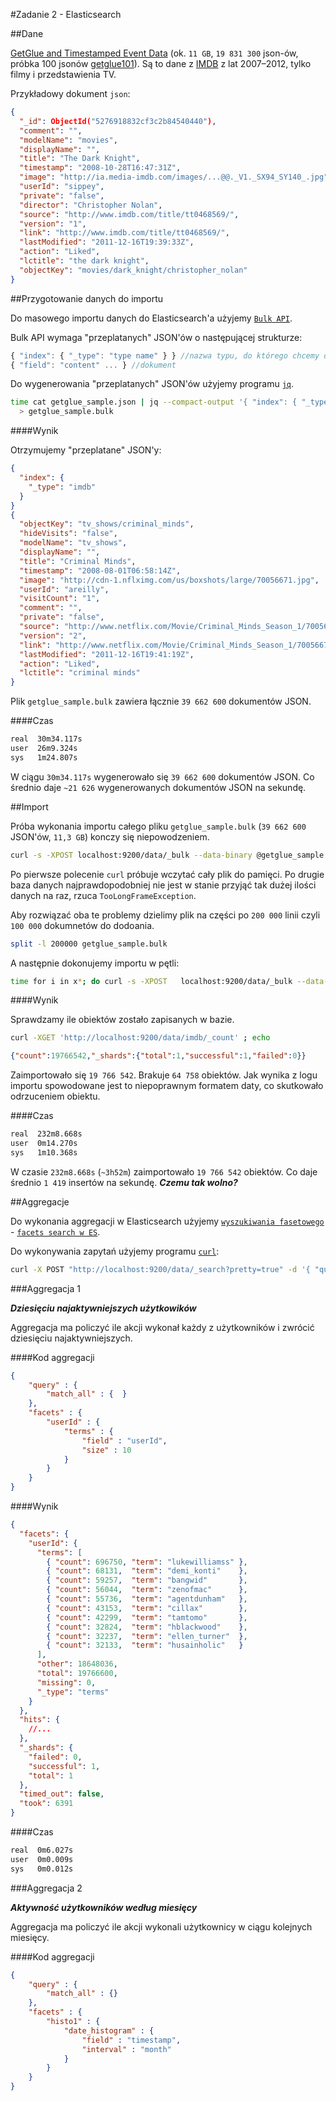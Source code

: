 #Zadanie 2 - Elasticsearch

##Dane

[GetGlue and Timestamped Event Data](http://getglue-data.s3.amazonaws.com/getglue_sample.tar.gz) (ok. `11 GB`, `19 831 300` json-ów, próbka 100 jsonów [getglue101](https://github.com/nosql/aggregations-2/blob/master/data/wbzyl/getglue101.json)). Są to dane z [IMDB](http://www.imdb.com/) z lat 2007–2012, tylko filmy i przedstawienia TV. 

Przykładowy dokument `json`:

```json
{
  "_id": ObjectId("5276918832cf3c2b84540440"),
  "comment": "",
  "modelName": "movies",
  "displayName": "",
  "title": "The Dark Knight",
  "timestamp": "2008-10-28T16:47:31Z",
  "image": "http://ia.media-imdb.com/images/...@@._V1._SX94_SY140_.jpg",
  "userId": "sippey",
  "private": "false",
  "director": "Christopher Nolan",
  "source": "http://www.imdb.com/title/tt0468569/",
  "version": "1",
  "link": "http://www.imdb.com/title/tt0468569/",
  "lastModified": "2011-12-16T19:39:33Z",
  "action": "Liked",
  "lctitle": "the dark knight",
  "objectKey": "movies/dark_knight/christopher_nolan"
}
```

##Przygotowanie danych do importu

Do masowego importu danych do Elasticsearch'a użyjemy [`Bulk API`](http://www.elasticsearch.org/guide/en/elasticsearch/reference/current/docs-bulk.html).  

Bulk API wymaga "przeplatanych" JSON'ów o następującej strukturze:

```js
{ "index": { "_type": "type name" } } //nazwa typu, do którego chcemy dodać dokument
{ "field": "content" ... } //dokument
```

Do wygenerowania "przeplatanych" JSON'ów użyjemy programu [`jq`](http://stedolan.github.io/jq/).

```sh
time cat getglue_sample.json | jq --compact-output '{ "index": { "_type": "imdb" } }, .' 
  > getglue_sample.bulk
```

####Wynik

Otrzymujemy "przeplatane" JSON'y:

```json
{
  "index": {
    "_type": "imdb"
  }
}
{
  "objectKey": "tv_shows/criminal_minds",
  "hideVisits": "false",
  "modelName": "tv_shows",
  "displayName": "",
  "title": "Criminal Minds",
  "timestamp": "2008-08-01T06:58:14Z",
  "image": "http://cdn-1.nflximg.com/us/boxshots/large/70056671.jpg",
  "userId": "areilly",
  "visitCount": "1",
  "comment": "",
  "private": "false",
  "source": "http://www.netflix.com/Movie/Criminal_Minds_Season_1/70056671",
  "version": "2",
  "link": "http://www.netflix.com/Movie/Criminal_Minds_Season_1/70056671",
  "lastModified": "2011-12-16T19:41:19Z",
  "action": "Liked",
  "lctitle": "criminal minds"
}
```

Plik `getglue_sample.bulk` zawiera łącznie `39 662 600` dokumentów JSON.

####Czas

```sh
real  30m34.117s
user  26m9.324s
sys   1m24.807s
```

W ciągu `30m34.117s` wygenerowało się `39 662 600` dokumentów JSON. Co średnio daje `~21 626` wygenerowanych dokumentów JSON na sekundę.

##Import

Próba wykonania importu całego pliku `getglue_sample.bulk` (`39 662 600` JSON'ów, `11,3 GB`) konczy się niepowodzeniem.

```sh
curl -s -XPOST localhost:9200/data/_bulk --data-binary @getglue_sample.bulk
```

Po pierwsze polecenie `curl` próbuje wczytać cały plik do pamięci. Po drugie baza danych najprawdopodobniej nie jest w stanie przyjąć tak dużej ilości danych na raz, rzuca `TooLongFrameException`.

Aby rozwiązać oba te problemy dzielimy plik na części po `200 000` linii czyli `100 000` dokumnetów do dodoania.

```sh
split -l 200000 getglue_sample.bulk
```

A następnie dokonujemy importu w pętli:

```sh
time for i in x*; do curl -s -XPOST   localhost:9200/data/_bulk --data-binary @$i; done
```

####Wynik

Sprawdzamy ile obiektów zostało zapisanych w bazie.

```sh
curl -XGET 'http://localhost:9200/data/imdb/_count' ; echo
```

```json
{"count":19766542,"_shards":{"total":1,"successful":1,"failed":0}}
```

Zaimportowało się `19 766 542`. Brakuje `64 758` obiektów. Jak wynika z logu importu spowodowane jest to niepoprawnym formatem daty, co skutkowało odrzuceniem obiektu.

####Czas

```sh
real  232m8.668s
user  0m14.270s
sys   1m10.368s
```

W czasie `232m8.668s` (`~3h52m`) zaimportowało `19 766 542` obiektów. Co daje średnio `1 419` insertów na sekundę. ***Czemu tak wolno?***

##Aggregacje

Do wykonania aggregacji w Elasticsearch użyjemy [`wyszukiwania fasetowego`](http://en.wikipedia.org/wiki/Faceted_search) - [`facets search w ES`](http://www.elasticsearch.org/guide/en/elasticsearch/reference/current/search-facets.html).

Do wykonywania zapytań użyjemy programu [`curl`](http://pl.wikipedia.org/wiki/CURL):

```sh
curl -X POST "http://localhost:9200/data/_search?pretty=true" -d '{ "query": { } }'
```

###Aggregacja 1

***Dziesięciu najaktywniejszych użytkowików***

Aggregacja ma policzyć ile akcji wykonał każdy z użytkowników i zwrócić dziesięciu najaktywniejszych.

####Kod aggregacji

```json
{
    "query" : {
        "match_all" : {  }
    },
    "facets" : {
        "userId" : {
            "terms" : {
                "field" : "userId",
                "size" : 10
            }
        }
    }
}
```

####Wynik

```json
{
  "facets": {
    "userId": {
      "terms": [
        { "count": 696750, "term": "lukewilliamss" },
        { "count": 68131,  "term": "demi_konti"    },
        { "count": 59257,  "term": "bangwid"       },
        { "count": 56044,  "term": "zenofmac"      },
        { "count": 55736,  "term": "agentdunham"   },
        { "count": 43153,  "term": "cillax"        },
        { "count": 42299,  "term": "tamtomo"       },
        { "count": 32824,  "term": "hblackwood"    },
        { "count": 32237,  "term": "ellen_turner"  },
        { "count": 32133,  "term": "husainholic"   }
      ],
      "other": 18648036,
      "total": 19766600,
      "missing": 0,
      "_type": "terms"
    }
  },
  "hits": {
    //...
  },
  "_shards": {
    "failed": 0,
    "successful": 1,
    "total": 1
  },
  "timed_out": false,
  "took": 6391
}
```

####Czas

```sh
real  0m6.027s
user  0m0.009s
sys   0m0.012s
```

###Aggregacja 2

***Aktywność użytkowników według miesięcy***

Aggregacja ma policzyć ile akcji wykonali użytkownicy w ciągu kolejnych miesięcy.

####Kod aggregacji

```json
{
    "query" : {
        "match_all" : {}
    },
    "facets" : {
        "histo1" : {
            "date_histogram" : {
                "field" : "timestamp",
                "interval" : "month"
            }
        }
    }
}
```
